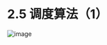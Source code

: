 # 2.5 调度算法（1）

![image](https://github.com/user-attachments/assets/223cdcd6-81df-4f75-95c2-8aeb40a7f9f0)

